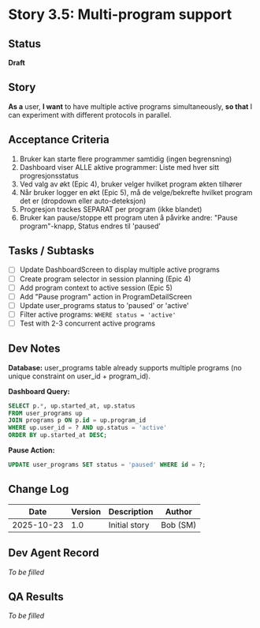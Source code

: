 # Story 3.5: Multi-program support

## Status
**Draft**

## Story
**As a** user, **I want** to have multiple active programs simultaneously, **so that** I can experiment with different protocols in parallel.

## Acceptance Criteria
1. Bruker kan starte flere programmer samtidig (ingen begrensning)
2. Dashboard viser ALLE aktive programmer: Liste med hver sitt progresjonsstatus
3. Ved valg av økt (Epic 4), bruker velger hvilket program økten tilhører
4. Når bruker logger en økt (Epic 5), må de velge/bekrefte hvilket program det er (dropdown eller auto-deteksjon)
5. Progresjon trackes SEPARAT per program (ikke blandet)
6. Bruker kan pause/stoppe ett program uten å påvirke andre: "Pause program"-knapp, Status endres til 'paused'

## Tasks / Subtasks
- [ ] Update DashboardScreen to display multiple active programs
- [ ] Create program selector in session planning (Epic 4)
- [ ] Add program context to active session (Epic 5)
- [ ] Add "Pause program" action in ProgramDetailScreen
- [ ] Update user_programs status to 'paused' or 'active'
- [ ] Filter active programs: `WHERE status = 'active'`
- [ ] Test with 2-3 concurrent active programs

## Dev Notes
**Database:** user_programs table already supports multiple programs (no unique constraint on user_id + program_id).

**Dashboard Query:**
```sql
SELECT p.*, up.started_at, up.status
FROM user_programs up
JOIN programs p ON p.id = up.program_id
WHERE up.user_id = ? AND up.status = 'active'
ORDER BY up.started_at DESC;
```

**Pause Action:**
```sql
UPDATE user_programs SET status = 'paused' WHERE id = ?;
```

## Change Log
| Date | Version | Description | Author |
|------|---------|-------------|--------|
| 2025-10-23 | 1.0 | Initial story | Bob (SM) |

## Dev Agent Record
*To be filled*

## QA Results
*To be filled*
